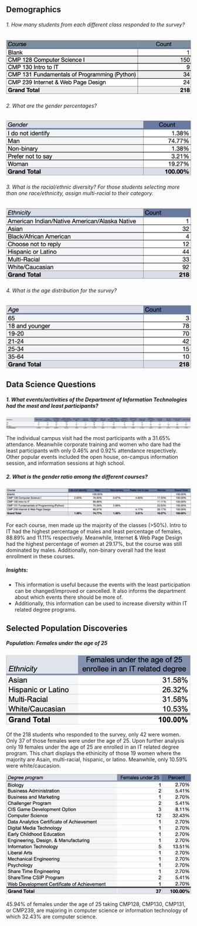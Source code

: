 ## Demographics

###### 1. How many students from each different class responded to the survey?

![](assets/Pic1.png)

###### 2. What are the gender percentages?

![](assets/Pic2.png)

###### 3. What is the racial/ethnic diversity? For those students selecting more than one race/ethnicity, assign multi-racial to their category.

![](assets/Pic3.png)

###### 4. What is the age distribution for the survey?

![](assets/Pic4.png)

## Data Science Questions

##### 1. What events/activities of the Department of Information Technologies had the most and least participants?

![](assets/Pic5.png)

The individual campus visit had the most participants with a   31.65% attendance. Meanwhile corporate training and women who dare had the least participants with only 0.46% and 0.92% attendance respectively. Other popular events included the open house, on-campus information session, and information sessions at high school.

##### 2. What is the gender ratio among the different courses?

![](assets/Pic6.png)

For each course, men made up the majority of the classes (>50%). Intro to IT had the highest percentage of males and least percentage of females, 88.89% and 11.11% respectively. Meanwhile, Internet & Web Page Design had the highest percentage of women at 29.17%, but the course was still dominated by males. Additionally, non-binary overall had the least enrollment in these courses.

##### Insights:

- This information is useful because the events with the least participation can be changed/improved or cancelled. It also informs the department about which events there should be more of.
- Additionally, this information can be used to increase diversity within IT related degree programs.

## Selected Population Discoveries

##### Population: Females under the age of 25

![](assets/Pic7.png)

Of the 218 students who responded to the survey, only 42 were women. Only 37 of those females were under the age of 25. Upon further analysis only 19 females under the age of 25 are enrolled in an IT related degree program. This chart displays the ethinicity of those 19 women where the majority are Asain, multi-racial, hispanic, or latino. Meanwhile, only 10.59% were white/caucasion.

![](assets/Pic8.png)

45.94% of females under the age of 25 taking CMP128, CMP130, CMP131, or CMP239, are majoring in computer science or information technology of which 32.43% are computer science.

